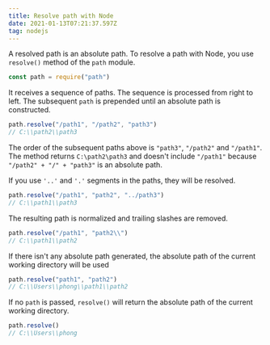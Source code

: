 ```yaml
---
title: Resolve path with Node
date: 2021-01-13T07:21:37.597Z
tag: nodejs
---
```

A resolved path is an absolute path. To resolve a path with Node, you use `resolve()` method of the `path` module.

```javascript
const path = require("path")
```

It receives a sequence of paths. The sequence is processed from right to left. The subsequent `path` is prepended until an absolute path is constructed. 

```javascript
path.resolve("/path1", "/path2", "path3")
// C:\\path2\\path3
```

The order of the subsequent paths above is `"path3"`, `"/path2"` and `"/path1"`. The method returns `C:\path2\path3` and doesn't include `"/path1"` because `"/path2" + "/" + "path3"` is an absolute path. 

If you use `'..'` and `'.'` segments in the paths, they will be resolved.

```javascript
path.resolve("/path1", "path2", "../path3")
// C:\\path1\\path3
```

The resulting path is normalized and trailing slashes are removed. 

```javascript
path.resolve("/path1", "path2\\")
// C:\\path1\\path2
```

If there isn't any absolute path generated, the absolute path of the current working directory will be used 

```javascript
path.resolve("path1", "path2")
// C:\\Users\\phong\\path1\\path2
```

If no `path` is passed, `resolve()` will return the absolute path of the current working directory.

```javascript
path.resolve()
// C:\\Users\\phong
```